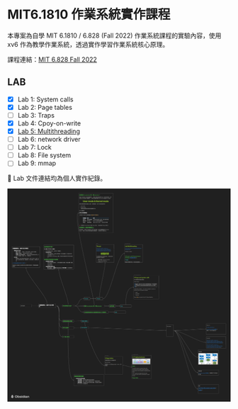 # MIT6.1810 作業系統實作課程


本專案為自學 MIT 6.1810 / 6.828 (Fall 2022) 作業系統課程的實驗內容，使用 xv6 作為教學作業系統，透過實作學習作業系統核心原理。

課程連結：[MIT 6.828 Fall 2022](https://pdos.csail.mit.edu/6.828/2022/)


## LAB

- [x] Lab 1: System calls
- [x] Lab 2: Page tables
- [ ] Lab 3: Traps
- [x] Lab 4: Cpoy-on-write 
- [x] [Lab 5: Multithreading](./doc/LAB/Lab%20Multithreading.md)
- [ ] Lab 6: network driver
- [ ] Lab 7: Lock
- [ ] Lab 8: File system
- [ ] Lab 9: mmap

📄 Lab 文件連結均為個人實作紀錄。


![alt text](./doc/assets/Canvas.png)

